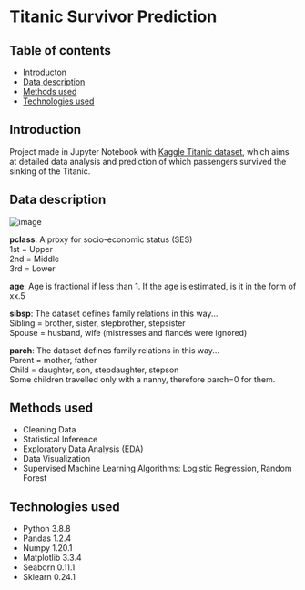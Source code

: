 # Titanic Survivor Prediction
## Table of contents
* [Introducton](#introduction)
* [Data description](#data-description)
* [Methods used](#methods-used)
* [Technologies used](#technologies-used)

## Introduction
Project made in Jupyter Notebook with [Kaggle Titanic dataset](https://www.kaggle.com/c/titanic), which aims at detailed data analysis and prediction of which passengers survived the sinking of the Titanic. 

## Data description
![image](https://user-images.githubusercontent.com/74184204/143546816-8559d263-ebb6-44ee-b22e-2cc73b31c46c.png)

<b>pclass</b>: A proxy for socio-economic status (SES)\
1st = Upper\
2nd = Middle\
3rd = Lower

<b>age</b>: Age is fractional if less than 1. If the age is estimated, is it in the form of xx.5

<b>sibsp</b>: The dataset defines family relations in this way...\
Sibling = brother, sister, stepbrother, stepsister\
Spouse = husband, wife (mistresses and fiancés were ignored)

<b>parch</b>: The dataset defines family relations in this way...\
Parent = mother, father\
Child = daughter, son, stepdaughter, stepson\
Some children travelled only with a nanny, therefore parch=0 for them.

## Methods used
* Cleaning Data
* Statistical Inference
* Exploratory Data Analysis (EDA)
* Data Visualization 
* Supervised Machine Learning Algorithms: Logistic Regression, Random Forest

## Technologies used
* Python 3.8.8
* Pandas 1.2.4
* Numpy 1.20.1
* Matplotlib 3.3.4
* Seaborn 0.11.1
* Sklearn 0.24.1

